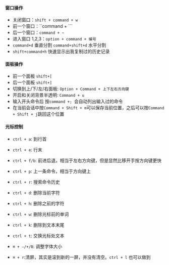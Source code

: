 #### 窗口操作

* 关闭窗口：`shift + command + w`
* 前一个窗口：``command + ```
* 后一个窗口：`command + ~`
* 进入窗口 1,2,3：`option + command + 编号`
* `command+d` 垂直分割  `command+shift+d` 水平分割
* `shift+command+h` 快速显示出我复制过的历史记录

#### 面板操作

* 前一个面板 `shift+[`
* 后一个面板 `shift+]`
* 切换到上/下/左/右面板: `Option + Command + 上下左右方向键`
* 开启和关闭背景半透明: `Command + u`
* 输入开头命令后 按`command +; `会自动列出输入过的命令
* 在当前会话中按`Command + Shift + m`可以保存当前位置，之后可以按`Command + Shift + j`跳回这个位置

#### 光标控制

* `ctrl + a`: 到行首
* `ctrl + e`: 行末
* `ctrl + f/b`: 前进后退，相当于左右方向键，但是显然比移开手按方向键更快
* `ctrl + p`: 上一条命令，相当于方向键上
* `ctrl + r`: 搜索命令历史

* `ctrl + d`: 删除当前字符
* `ctrl + h`: 删除之前的字符
* `ctrl + w`: 删除光标前的单词
* `ctrl + k`: 删除到文本末尾
* `ctrl + t`: 交换光标处文本
* `⌘ + —/+/0`: 调整字体大小
* `⌘ + r`:清屏，其实是滚到新的一屏，并没有清空。`ctrl + l` 也可以做到





